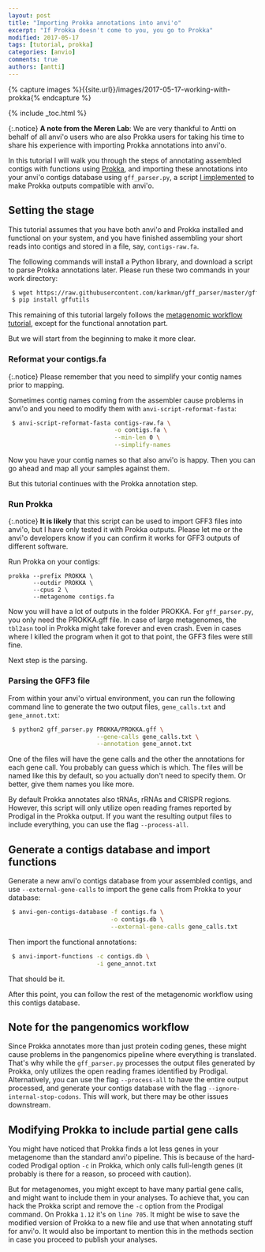```yaml
---
layout: post
title: "Importing Prokka annotations into anvi'o"
excerpt: "If Prokka doesn't come to you, you go to Prokka"
modified: 2017-05-17
tags: [tutorial, prokka]
categories: [anvio]
comments: true
authors: [antti]
---
```


{% capture images %}{{site.url}}/images/2017-05-17-working-with-prokka{% endcapture %}

{% include _toc.html %}

{:.notice}
**A note from the Meren Lab**: We are very thankful to Antti on behalf of all anvi'o users who are also Prokka users for taking his time to share his experience with importing Prokka annotations into anvi'o.

In this tutorial I will walk you through the steps of annotating assembled contigs with functions using [Prokka](https://github.com/tseemann/prokka), and importing these annotations into your anvi'o contigs database using `gff_parser.py`, a script [I implemented](https://github.com/karkman/gff_parser) to make Prokka outputs compatible with anvi'o.

## Setting the stage

This tutorial assumes that you have both anvi'o and Prokka installed and functional on your system, and you have finished assembling your short reads into contigs and stored in a file, say, `contigs-raw.fa`.

The following commands will install a Python library, and download a script to parse Prokka annotations later. Please run these two commands in your work directory:

``` bash
 $ wget https://raw.githubusercontent.com/karkman/gff_parser/master/gff_parser.py -O gff_parser.py
 $ pip install gffutils
```

This remaining of this tutorial largely follows the [metagenomic workflow tutorial](http://merenlab.org/2016/06/22/anvio-tutorial-v2/), except for the functional annotation part.

But we will start from the beginning to make it more clear.

### Reformat your contigs.fa

{:.notice}
Please remember that you need to simplify your contig names prior to mapping.

Sometimes contig names coming from the assembler cause problems in anvi'o and you need to modify them with `anvi-script-reformat-fasta`:

``` bash
 $ anvi-script-reformat-fasta contigs-raw.fa \
                              -o contigs.fa \
                              --min-len 0 \
                              --simplify-names
```

Now you have your contig names so that also anvi'o is happy. Then you can go ahead and map all your samples against them.

But this tutorial continues with the Prokka annotation step.

### Run Prokka

{:.notice}
**It is likely** that this script can be used to import GFF3 files into anvi'o, but I have only tested it with Prokka outputs. Please let me or the anvi'o developers know if you can confirm it works for GFF3 outputs of different software.

Run Prokka on your contigs:

```
prokka --prefix PROKKA \
       --outdir PROKKA \
       --cpus 2 \
       --metagenome contigs.fa
```

Now you will have a lot of outputs in the folder PROKKA. For `gff_parser.py`, you only need the PROKKA.gff file. In case of large metagenomes, the `tbl2asn` tool in Prokka might take forever and even crash. Even in cases where I killed the program when it got to that point, the GFF3 files were still fine.

Next step is the parsing. 

### Parsing the GFF3 file

From within your anvi'o virtual environment, you can run the following command line to generate the two output files, `gene_calls.txt` and `gene_annot.txt`:

``` bash
 $ python2 gff_parser.py PROKKA/PROKKA.gff \
                         --gene-calls gene_calls.txt \
                         --annotation gene_annot.txt
```

One of the files will have the gene calls and the other the annotations for each gene call. You probably can guess which is which. The files will be named like this by default, so you actually don't need to specify them. Or better, give them names you like more.

By default Prokka annotates also tRNAs, rRNAs and CRISPR regions. However, this script will only utilize open reading frames reported by Prodigal in the Prokka output. If you want the resulting output files to include everything, you can use the flag `--process-all`.

## Generate a contigs database and import functions

Generate a new anvi'o contigs database from your assembled contigs, and use `--external-gene-calls` to import the gene calls from Prokka to your database:

``` bash
 $ anvi-gen-contigs-database -f contigs.fa \
                             -o contigs.db \
                             --external-gene-calls gene_calls.txt
```

Then import the functional annotations:

``` bash
 $ anvi-import-functions -c contigs.db \
                         -i gene_annot.txt
```

That should be it.

After this point, you can follow the rest of the metagenomic workflow using this contigs database.

## Note for the pangenomics workflow

Since Prokka annotates more than just protein coding genes, these might cause problems in the pangenomics pipeline where everything is translated. That's why while the `gff_parser.py` processes the output files generated by Prokka, only utilizes the open reading frames identified by Prodigal. Alternatively, you can use the flag `--process-all` to have the entire output processed, and generate your contigs database with the flag `--ignore-internal-stop-codons`. This will work, but there may be other issues downstream.

## Modifying Prokka to include partial gene calls

You might have noticed that Prokka finds a lot less genes in your metagenome than the standard anvi'o pipeline. This is because of the hard-coded Prodigal option `-c` in Prokka, which only calls full-length genes (it probably is there for a reason, so proceed with caution).

But for metagenomes, you might except to have many partial gene calls, and might want to include them in your analyses. To achieve that, you can hack the Prokka script and remove the `-c` option from the Prodigal command. On Prokka `1.12` it's on `line 705`. It might be wise to save the modified version of Prokka to a new file and use that when annotating stuff for anvi'o. It would also be important to mention this in the methods section in case you proceed to publish your analyses.

<div style="margin:50px">&nbsp;</div>